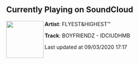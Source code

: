 ## Currently Playing on SoundCloud

[<img align="left" width="100" src="https://i1.sndcdn.com/artworks-000308973846-kse89n-t50x50.jpg">](https://soundcloud.com/flyesthighest/boyfriendz-idciudhmb)

**Artist**: FLYEST&HIGHEST™ 

**Track**: BOYFRIENDZ - IDCIUDHMB

Last updated at 09/03/2020 17:17
